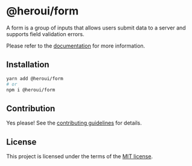 # @heroui/form

A form is a group of inputs that allows users submit data to a server and supports field validation errors.

Please refer to the [documentation](https://heroui.com/docs/components/form) for more information.

## Installation

```sh
yarn add @heroui/form
# or
npm i @heroui/form
```

## Contribution

Yes please! See the
[contributing guidelines](https://github.com/heroui-inc/heroui/blob/master/CONTRIBUTING.md)
for details.

## License

This project is licensed under the terms of the
[MIT license](https://github.com/heroui-inc/heroui/blob/master/LICENSE).
